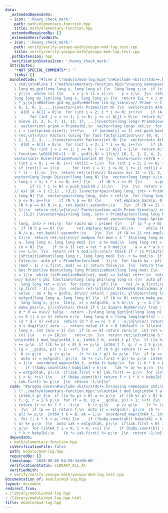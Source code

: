 ```yaml
---
data:
  _extendedDependsOn:
  - icon: ':heavy_check_mark:'
    path: math/elementary-function.hpp
    title: math/elementary-function.hpp
  _extendedRequiredBy: []
  _extendedVerifiedWith:
  - icon: ':heavy_check_mark:'
    path: verify/verify-yosupo-math/yosupo-mod-log.test.cpp
    title: verify/verify-yosupo-math/yosupo-mod-log.test.cpp
  _pathExtension: hpp
  _verificationStatusIcon: ':heavy_check_mark:'
  attributes:
    '*NOT_SPECIAL_COMMENTS*': ''
    links: []
  bundledCode: "#line 2 \"modulo/mod-log.hpp\"\n#include <bits/stdc++.h>\nusing namespace\
    \ std;\n\n#line 3 \"math/elementary-function.hpp\"\nusing namespace std;\n\nlong\
    \ long my_gcd(long long x, long long y) {\n  long long z;\n  if (x > y) swap(x,\
    \ y);\n  while (x) {\n    x = y % (z = x);\n    y = z;\n  }\n  return y;\n}\n\
    long long my_lcm(long long x, long long y) {\n  return 1LL * x / my_gcd(x, y)\
    \ * y;\n}\n#define gcd my_gcd\n#define lcm my_lcm\n\n// Prime -> 1 {0, 0, 1, 1,\
    \ 0, 1, 0, 1, ...}\nvector<int> Primes(int N) {\n  vector<int> A(N + 1, 1);\n\
    \  A[0] = A[1] = 0;\n  for (int i = 2; i * i <= N; i++)\n    if (A[i] == 1)\n\
    \      for (int j = i << 1; j <= N; j += i) A[j] = 0;\n  return A;\n}\n\n// Prime\
    \ Sieve {2, 3, 5, 7, 11, 13, 17, ...}\nvector<long long> PrimeSieve(int N) {\n\
    \  vector<int> prime = Primes(N);\n  vector<long long> ret;\n  for (int i = 0;\
    \ i < (int)prime.size(); i++)\n    if (prime[i] == 1) ret.push_back(i);\n  return\
    \ ret;\n}\n\n// Factors (using for fast factorization)\n// {0, 0, 1, 1, 2, 1,\
    \ 2, 1, 2, 3, ...}\nvector<int> Factors(int N) {\n  vector<int> A(N + 1, 1);\n\
    \  A[0] = A[1] = 0;\n  for (int i = 2; i * i <= N; i++)\n    if (A[i] == 1)\n\
    \      for (int j = i << 1; j <= N; j += i) A[j] = i;\n  return A;\n}\n\n// totient\
    \ function \u03C6(N)=(1 ~ N , gcd(i,N) = 1)\n// {0, 1, 1, 2, 4, 2, 6, 4, ... }\n\
    vector<int> EulersTotientFunction(int N) {\n  vector<int> ret(N + 1, 0);\n  for\
    \ (int i = 0; i <= N; i++) ret[i] = i;\n  for (int i = 2; i <= N; i++) {\n   \
    \ if (ret[i] == i)\n      for (int j = i; j <= N; j += i) ret[j] = ret[j] / i\
    \ * (i - 1);\n  }\n  return ret;\n}\n\n// Divisor ex) 12 -> {1, 2, 3, 4, 6, 12}\n\
    vector<long long> Divisor(long long N) {\n  vector<long long> v;\n  for (long\
    \ long i = 1; i * i <= N; i++) {\n    if (N % i == 0) {\n      v.push_back(i);\n\
    \      if (i * i != N) v.push_back(N / i);\n    }\n  }\n  return v;\n}\n\n// Factorization\n\
    // ex) 18 -> { (2,1) , (3,2) }\nvector<pair<long long, int> > PrimeFactors(long\
    \ long N) {\n  vector<pair<long long, int> > ret;\n  for (long long p = 2; p *\
    \ p <= N; p++)\n    if (N % p == 0) {\n      ret.emplace_back(p, 0);\n      while\
    \ (N % p == 0) N /= p, ret.back().second++;\n    }\n  if (N >= 2) ret.emplace_back(N,\
    \ 1);\n  return ret;\n}\n\n// Factorization with Prime Sieve\n// ex) 18 -> { (2,1)\
    \ , (3,2) }\nvector<pair<long long, int> > PrimeFactors(long long N,\n       \
    \                                    const vector<long long> &prime) {\n  vector<pair<long\
    \ long, int> > ret;\n  for (auto &p : prime) {\n    if (p * p > N) break;\n  \
    \  if (N % p == 0) {\n      ret.emplace_back(p, 0);\n      while (N % p == 0)\
    \ N /= p, ret.back().second++;\n    }\n  }\n  if (N >= 2) ret.emplace_back(N,\
    \ 1);\n  return ret;\n}\n\n// modpow for mod < 2 ^ 31\nlong long modpow(long long\
    \ a, long long n, long long mod) {\n  a %= mod;\n  long long ret = 1;\n  while\
    \ (n > 0) {\n    if (n & 1) ret = ret * a % mod;\n    a = a * a % mod;\n    n\
    \ >>= 1;\n  }\n  return ret % mod;\n};\n\n// Check if r is Primitive Root\nbool\
    \ isPrimitiveRoot(long long r, long long mod) {\n  r %= mod;\n  if (r == 0) return\
    \ false;\n  auto pf = PrimeFactors(mod - 1);\n  for (auto &x : pf) {\n    if (modpow(r,\
    \ (mod - 1) / x.first, mod) == 1) return false;\n  }\n  return true;\n}\n\n//\
    \ Get Primitive Root\nlong long PrimitiveRoot(long long mod) {\n  long long ret\
    \ = 1;\n  while (isPrimitiveRoot(ret, mod) == false) ret++;\n  return ret;\n}\n\
    \n// Euler's phi function\nlong long phi(long long n) {\n  auto pf = PrimeFactors(n);\n\
    \  long long ret = n;\n  for (auto p : pf) {\n    ret /= p.first;\n    ret *=\
    \ (p.first - 1);\n  }\n  return ret;\n}\n\n// Extended Euclidean algorithm\n//\
    \ solve : ax + by = gcd(a, b)\n// return : pair(x, y)\npair<long long, long long>\
    \ extgcd(long long a, long long b) {\n  if (b == 0) return make_pair(1, 0);\n\
    \  long long x, y;\n  tie(y, x) = extgcd(b, a % b);\n  y -= a / b * x;\n  return\
    \ make_pair(x, y);\n}\n\n// Check if n is Square Number\n// true : return d s.t.\
    \ d * d == n\n// false : return -1\nlong long SqrtInt(long long n) {\n  if (n\
    \ == 0 || n == 1) return n;\n  long long d = (long long)sqrt(n) - 1;\n  while\
    \ (d * d < n) ++d;\n  return (d * d == n) ? d : -1;\n}\n\n// return a number of\
    \ n's digit\n// zero ... return value if n = 0 (default -> 1)\nint isDigit(long\
    \ long n, int zero = 1) {\n  if (n == 0) return zero;\n  int ret = 0;\n  while\
    \ (n) {\n    n /= 10;\n    ret++;\n  }\n  return ret;\n}\n#line 6 \"modulo/mod-log.hpp\"\
    \n\nint64_t mod_log(int64_t a, int64_t b, int64_t p) {\n  if ((a %= p) < 0) a\
    \ += p;\n  if ((b %= p) < 0) b += p;\n  int64_t f, g, r = 1 % p;\n  for (f = 0;\
    \ (g = __gcd(a, p)) > 1; ++f) {\n    if (b % g) return (r == b) ? f : -1;\n  \
    \  b /= g;\n    p /= g;\n    (r *= (a / g)) %= p;\n  }\n  if (p == 1) return f;\n\
    \  auto ir = extgcd(r, p);\n  (b *= (ir.first + p)) %= p;\n  int64_t k = 0, ak\
    \ = 1;\n  unordered_map<int64_t, int64_t> baby;\n  for (; k * k < p; ++k) {\n\
    \    if (!baby.count(ak)) baby[ak] = k;\n    (ak *= a) %= p;\n  }\n  auto iak\
    \ = extgcd(ak, p);\n  if(iak.first < 0) iak.first += p;\n  for (int64_t i = 0;\
    \ i < k; ++i) {\n    if (baby.count(b)) return f + i * k + baby[b];\n    (b *=\
    \ iak.first) %= p;\n  }\n  return -1;\n}\n"
  code: "#pragma once\n#include <bits/stdc++.h>\nusing namespace std;\n\n#include\
    \ \"../math/elementary-function.hpp\"\n\nint64_t mod_log(int64_t a, int64_t b,\
    \ int64_t p) {\n  if ((a %= p) < 0) a += p;\n  if ((b %= p) < 0) b += p;\n  int64_t\
    \ f, g, r = 1 % p;\n  for (f = 0; (g = __gcd(a, p)) > 1; ++f) {\n    if (b % g)\
    \ return (r == b) ? f : -1;\n    b /= g;\n    p /= g;\n    (r *= (a / g)) %= p;\n\
    \  }\n  if (p == 1) return f;\n  auto ir = extgcd(r, p);\n  (b *= (ir.first +\
    \ p)) %= p;\n  int64_t k = 0, ak = 1;\n  unordered_map<int64_t, int64_t> baby;\n\
    \  for (; k * k < p; ++k) {\n    if (!baby.count(ak)) baby[ak] = k;\n    (ak *=\
    \ a) %= p;\n  }\n  auto iak = extgcd(ak, p);\n  if(iak.first < 0) iak.first +=\
    \ p;\n  for (int64_t i = 0; i < k; ++i) {\n    if (baby.count(b)) return f + i\
    \ * k + baby[b];\n    (b *= iak.first) %= p;\n  }\n  return -1;\n}"
  dependsOn:
  - math/elementary-function.hpp
  isVerificationFile: false
  path: modulo/mod-log.hpp
  requiredBy: []
  timestamp: '2020-08-05 03:59:34+09:00'
  verificationStatus: LIBRARY_ALL_AC
  verifiedWith:
  - verify/verify-yosupo-math/yosupo-mod-log.test.cpp
documentation_of: modulo/mod-log.hpp
layout: document
redirect_from:
- /library/modulo/mod-log.hpp
- /library/modulo/mod-log.hpp.html
title: modulo/mod-log.hpp
---
```

